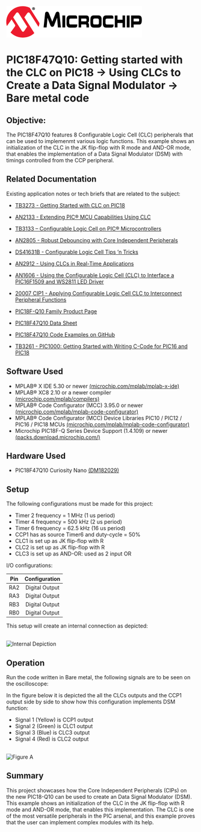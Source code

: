 [![MCHP](images/microchip.png)](https://www.microchip.com)

# PIC18F47Q10: Getting started with the CLC on PIC18 -> Using CLCs to Create a Data Signal Modulator -> Bare metal code


## Objective:
The PIC18F47Q10 features 8 Configurable Logic Cell (CLC) peripherals that can be used to implemenmt various logic functions.
This example shows an initialization of the CLC in the JK flip-flop with R mode and AND-OR mode, that enables the
implementation of a Data Signal Modulator (DSM) with timings controlled from the CCP peripheral.

## Related Documentation
Existing application notes or tech briefs that are related to the subject:
- [TB3273 - Getting Started with CLC on PIC18](https://www.microchip.com/wwwappnotes/appnotes.aspx?appnote=en1002950)
- [AN2133 - Extending PIC® MCU Capabilities Using CLC](http://ww1.microchip.com/downloads/en/AppNotes/00002133a.pdf)
- [TB3133 – Configurable Logic Cell on PIC® Microcontrollers](http://ww1.microchip.com/downloads/en/Appnotes/90003133A.pdf)
- [AN2805 - Robust Debouncing with Core Independent Peripherals](http://ww1.microchip.com/downloads/en/DeviceDoc/AN2805-Robust-Debounc-Core-Inddep-Periph-DS00002805A.pdf)
- [DS41631B - Configurable Logic Cell Tips ’n Tricks](http://ww1.microchip.com/downloads/en/devicedoc/41631b.pdf)
- [AN2912 - Using CLCs in Real-Time Applications](http://ww1.microchip.com/downloads/en/Appnotes/AN2912-Using-CLCs-in-Real-Time-Apps_00002912A.pdf)
- [AN1606 - Using the Configurable Logic Cell (CLC) to Interface a PIC16F1509 and WS2811 LED Driver](http://ww1.microchip.com/downloads/en/appnotes/00001606a.pdf)

- [20007 CIP1 - Applying Configurable Logic Cell CLC to Interconnect Peripheral Functions](https://www.youtube.com/watch?v=qT2Ma_XR3ZQ)

- [PIC18F-Q10 Family Product Page](https://www.microchip.com/design-centers/8-bit/pic-mcus/device-selection/pic18f-q10-product-family)
- [PIC18F47Q10 Data Sheet](http://ww1.microchip.com/downloads/en/DeviceDoc/40002043D.pdf)
- [PIC18F47Q10 Code Examples on GitHub](https://github.com/microchip-pic-avr-examples?q=pic18f47q10-cnano&type=&language=)
- [TB3261 - PIC1000: Getting Started with Writing C-Code for PIC16 and PIC18](https://www.microchip.com/wwwappnotes/appnotes.aspx?appnote=en1002117)

## Software Used
- MPLAB® X IDE 5.30 or newer [(microchip.com/mplab/mplab-x-ide)](http://www.microchip.com/mplab/mplab-x-ide)
- MPLAB® XC8 2.10 or a newer compiler [(microchip.com/mplab/compilers)](http://www.microchip.com/mplab/compilers)
- MPLAB® Code Configurator (MCC) 3.95.0 or newer [(microchip.com/mplab/mplab-code-configurator)](https://www.microchip.com/mplab/mplab-code-configurator)
- MPLAB® Code Configurator (MCC) Device Libraries PIC10 / PIC12 / PIC16 / PIC18 MCUs [(microchip.com/mplab/mplab-code-configurator)](https://www.microchip.com/mplab/mplab-code-configurator)
- Microchip PIC18F-Q Series Device Support (1.4.109) or newer [(packs.download.microchip.com/)](https://packs.download.microchip.com/)


## Hardware Used
- PIC18F47Q10 Curiosity Nano [(DM182029)](https://www.microchip.com/Developmenttools/ProductDetails/DM182029)

## Setup
The following configurations must be made for this project:
- Timer 2 frequency = 1 MHz (1 us period)
- Timer 4 frequency = 500 kHz (2 us period)
- Timer 6 frequency = 62.5 kHz (16 us period)
- CCP1 has as source Timer6 and duty-cycle = 50%
- CLC1 is set up as JK flip-flop with R
- CLC2 is set up as JK flip-flop with R
- CLC3 is set up as AND-OR: used as 2 input OR

I/O configurations:

|Pin           | Configuration      |
| :----------: | :----------------: |
|RA2           | Digital Output     |
|RA3           | Digital Output     |
|RB3           | Digital Output     |
|RB0           | Digital Output     |


This setup will create an internal connection as depicted:

<br><img src="images/DSM.png" alt="Internal Depiction" width="720"/>


## Operation
Run the code written in Bare metal, the following signals are to be seen on the oscilloscope:

In the figure below it is depicted the all the CLCs outputs and the CCP1 output side by side to show how this configuration
implements DSM function:
- Signal 1 (Yellow) is CCP1 output
- Signal 2 (Green) is CLC1 output
- Signal 3 (Blue) is CLC3 output
- Signal 4 (Red) is CLC2 output

<br><img src="images/scopeDSM.png" alt="Figure A"/>


## Summary
This project showcases how the Core Independent Peripherals (CIPs) on the new PIC18-Q10 can be used to create an Data Signal Modulator (DSM). 
This example shows an initialization of the CLC in the JK flip-flop with R mode and AND-OR mode, that enables this implementation. 
The CLC is one of the most versatile peripherals in the PIC arsenal, and this example proves that the user can implement complex modules with its help.